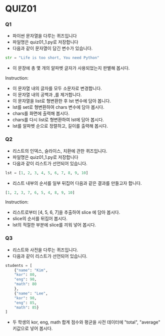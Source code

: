 # QUIZ01

### Q1

* 파이썬 문자열을 다루는 퀴즈입니다
* 파일명은 quiz01_1.py로 저장합니다
* 다음과 같이 문자열이 담긴 변수가 있습니다.

```python
str = "Life is too short, You need Python"
```

* 이 문장에 총 몇 개의 알파벳 글자가 사용되었는지 판별해 봅시다.

Instruction:

* 이 문자열 내의 글자를 모두 소문자로 변경합니다.
* 이 문자열 내의 공백과 ,를 제거합니다.
* 이 문자열을 list로 형변환한 후 lst 변수에 담아 봅니다.
* lst를 set로 형변환하여 chars 변수에 담아 봅시다.
* chars를 화면에 출력해 봅시다.
* chars를 다시 list로 형변환하여 lst에 담아 봅시다.
* lst를 알파벳 순으로 정렬하고, 길이를 출력해 봅시다.


### Q2

* 리스트의 인덱스, 슬라이스, 치환에 관한 퀴즈입니다.
* 파일명은 quiz01_1.py로 저장합니다
* 다음과 같이 리스트가 선언되어 있습니다.

```python
lst = [1, 2, 3, 4, 5, 6, 7, 8, 9, 10]
```

* 리스트 내부의 순서를 일부 뒤집어 다음과 같은 결과를 만들고자 합니다.

```python
[1, 2, 3, 7, 6, 5, 4, 8, 9, 10]
```

Instruction:

* 리스트로부터 [4, 5, 6, 7]을 추출하여 slice 에 담아 봅시다.
* slice의 순서를 뒤집어 봅시다.
* lst의 적절한 부분에 slice를 끼워 넣어 봅시다.

### Q3

* 리스트와 사전을 다루는 퀴즈입니다.
* 다음과 같이 리스트가 선언되어 있습니다.

```python
students = [
    {"name": "Kim",
    "kor": 80,
    "eng": 90,
    "math": 80
    },
    {"name": "Lee",
    "kor": 90,
    "eng": 85,
    "math": 85}
]
```

* 두 학생의 kor, eng, math 합계 점수와 평균을 사전 데이터에 "total", "average" 키값으로 넣어 봅시다.


